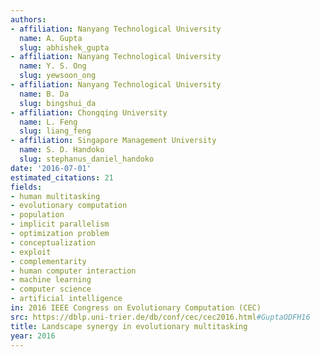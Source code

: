 ```yaml
---
authors:
- affiliation: Nanyang Technological University
  name: A. Gupta
  slug: abhishek_gupta
- affiliation: Nanyang Technological University
  name: Y. S. Ong
  slug: yewsoon_ong
- affiliation: Nanyang Technological University
  name: B. Da
  slug: bingshui_da
- affiliation: Chongqing University
  name: L. Feng
  slug: liang_feng
- affiliation: Singapore Management University
  name: S. D. Handoko
  slug: stephanus_daniel_handoko
date: '2016-07-01'
estimated_citations: 21
fields:
- human multitasking
- evolutionary computation
- population
- implicit parallelism
- optimization problem
- conceptualization
- exploit
- complementarity
- human computer interaction
- machine learning
- computer science
- artificial intelligence
in: 2016 IEEE Congress on Evolutionary Computation (CEC)
src: https://dblp.uni-trier.de/db/conf/cec/cec2016.html#GuptaODFH16
title: Landscape synergy in evolutionary multitasking
year: 2016
---
```

